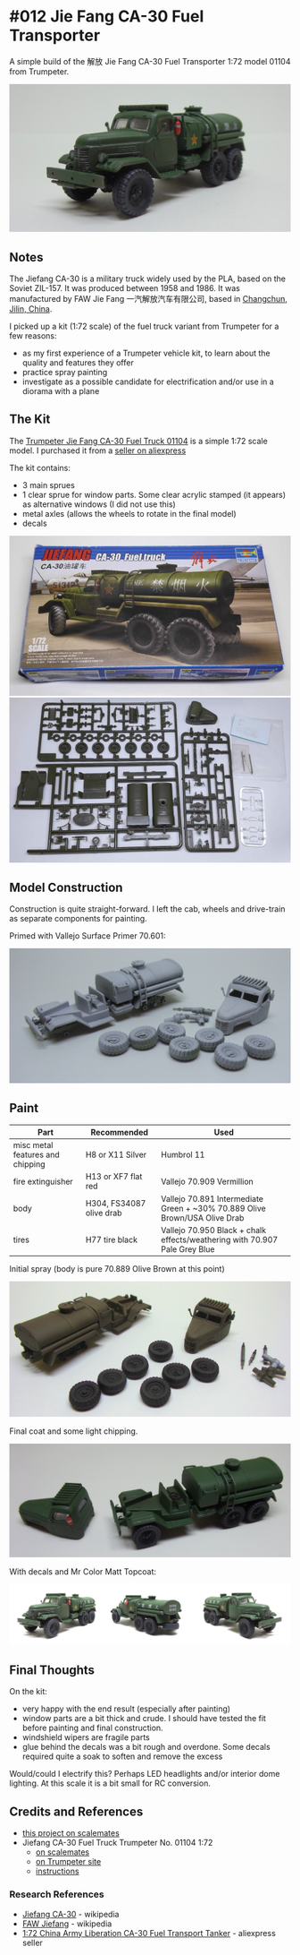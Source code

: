 # #012 Jie Fang CA-30 Fuel Transporter

A simple build of the 解放 Jie Fang CA-30 Fuel Transporter 1:72 model 01104 from Trumpeter.

![Build](./assets/CA30FuelTransporter_build.jpg?raw=true)

## Notes

The Jiefang CA-30 is a military truck widely used by the PLA, based on the Soviet ZIL-157.
It was produced between 1958 and 1986.
It was manufactured by FAW Jie Fang 一汽解放汽车有限公司, based in [Changchun, Jilin, China](https://goo.gl/maps/KqF9NMPK2o4Nn5do7).

I picked up a kit (1:72 scale) of the fuel truck variant from Trumpeter for a few reasons:

* as my first experience of a Trumpeter vehicle kit, to learn about the quality and features they offer
* practice spray painting
* investigate as a possible candidate for electrification and/or use in a diorama with a plane

## The Kit

The [Trumpeter Jie Fang CA-30 Fuel Truck 01104](http://www.trumpeter-china.com/index.php?g=home&m=product&a=show&id=2796&l=en)
is a simple 1:72 scale model. I purchased it from a [seller on aliexpress](https://www.aliexpress.com/item/32834495380.html)

The kit contains:

* 3 main sprues
* 1 clear sprue for window parts. Some clear acrylic stamped (it appears) as alternative windows (I did not use this)
* metal axles (allows the wheels to rotate in the final model)
* decals

![kit_box](./assets/kit_box.jpg?raw=true)
![kit_parts](./assets/kit_parts.jpg?raw=true)

## Model Construction

Construction is quite straight-forward. I left the cab, wheels and drive-train as separate components for painting.

Primed with Vallejo Surface Primer 70.601:

![build_01](./assets/build_01.jpg?raw=true)

## Paint

| Part                               | Recommended              | Used |
|------------------------------------|--------------------------|------|
| misc metal features and chipping   | H8 or X11 Silver         | Humbrol 11 |
| fire extinguisher                  | H13 or XF7 flat red      | Vallejo 70.909 Vermillion |
| body                               | H304, FS34087 olive drab | Vallejo 70.891 Intermediate Green + ~30% 70.889 Olive Brown/USA Olive Drab |
| tires                              | H77 tire black           | Vallejo 70.950 Black + chalk effects/weathering with 70.907 Pale Grey Blue |

Initial spray (body is pure 70.889 Olive Brown at this point)

![build_02](./assets/build_02.jpg?raw=true)

Final coat and some light chipping.

![build_03](./assets/build_03.jpg?raw=true)

With decals and Mr Color Matt Topcoat:

![build_04](./assets/build_04.jpg?raw=true)

## Final Thoughts

On the kit:

* very happy with the end result (especially after painting)
* window parts are a bit thick and crude. I should have tested the fit before painting and final construction.
* windshield wipers are fragile parts
* glue behind the decals was a bit rough and overdone. Some decals required quite a soak to soften and remove the excess

Would/could I electrify this? Perhaps LED headlights and/or interior dome lighting. At this scale it is a bit small for RC conversion.

## Credits and References

* [this project on scalemates](https://www.scalemates.com/profiles/mate.php?id=74137&p=projects&project=93196)
* Jiefang CA-30 Fuel Truck Trumpeter No. 01104 1:72
    * [on scalemates](https://www.scalemates.com/kits/trumpeter-01104-jiefang-ca-30--195821)
    * [on Trumpeter site](http://www.trumpeter-china.com/index.php?g=home&m=product&a=show&id=2796&l=en)
    * [instructions](./assets/01104-instructions.pdf)

### Research References

* [Jiefang CA-30](https://en.wikipedia.org/wiki/Jiefang_CA-30) - wikipedia
* [FAW Jiefang](https://en.wikipedia.org/wiki/FAW_Jiefang) - wikipedia
* [1:72 China Army Liberation CA-30 Fuel Transport Tanker](https://www.aliexpress.com/item/32834495380.html) - aliexpress seller
